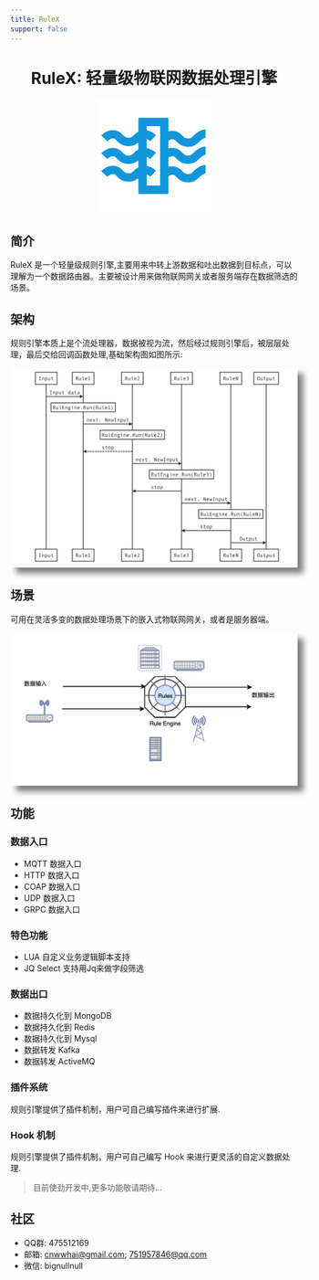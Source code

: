 ```yaml
---
title: RuleX
support: false
---
```

<div style="text-align:center;">
 <h1>RuleX: 轻量级物联网数据处理引擎</h1>
</div>

<div style="text-align:center;">
    <img
    src="images/logo.png"
    width = "200"
    alt="IMG"/>
</div>

## 简介

RuleX 是一个轻量级规则引擎,主要用来中转上游数据和吐出数据到目标点，可以理解为一个数据路由器。主要被设计用来做物联网网关或者服务端存在数据筛选的场景。

## 架构
规则引擎本质上是个流处理器，数据被视为流，然后经过规则引擎后，被层层处理，最后交给回调函数处理,基础架构图如图所示:
<div style="text-align:center;">
    <img style ="box-shadow: 10px 10px 10px rgba(0,0,0,.5);-moz-box-shadow: 10px 10px 10px rgba(0,0,0,.5);-webkit-box-shadow: 10px 10px 10px rgba(0,0,0,.5);" src="images/structure.png" width = "1000" alt="IMG"/>
</div>

## 场景
可用在灵活多变的数据处理场景下的嵌入式物联网网关，或者是服务器端。

<div style="text-align:center;">
    <img style ="box-shadow: 10px 10px 10px rgba(0,0,0,.5);-moz-box-shadow: 10px 10px 10px rgba(0,0,0,.5);-webkit-box-shadow: 10px 10px 10px rgba(0,0,0,.5);"
    src="images/scence.png" width = "1000" alt="IMG"/>
</div>

## 功能
### 数据入口
- MQTT 数据入口
- HTTP 数据入口
- COAP 数据入口
- UDP 数据入口
- GRPC 数据入口

### 特色功能
- LUA 自定义业务逻辑脚本支持
- JQ Select 支持用Jq来做字段筛选

### 数据出口
- 数据持久化到 MongoDB
- 数据持久化到 Redis
- 数据持久化到 Mysql
- 数据转发 Kafka
- 数据转发 ActiveMQ

### 插件系统
规则引擎提供了插件机制，用户可自己编写插件来进行扩展.

### Hook 机制
规则引擎提供了插件机制，用户可自己编写 Hook 来进行更灵活的自定义数据处理.

> 目前使劲开发中,更多功能敬请期待...
## 社区
- QQ群: 475512169
- 邮箱: cnwwhai@gmail.com; 751957846@qq.com
- 微信: bignullnull